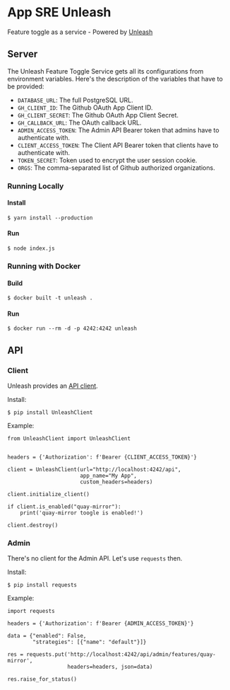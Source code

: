 # App SRE Unleash

Feature toggle as a service - Powered by [Unleash](https://github.com/Unleash/unleash)

## Server

The Unleash Feature Toggle Service gets all its configurations from
environment variables. Here's the description of the variables that have
to be provided:

- `DATABASE_URL`: The full PostgreSQL URL.
- `GH_CLIENT_ID`: The Github OAuth App Client ID.
- `GH_CLIENT_SECRET`: The Github OAuth App Client Secret.
- `GH_CALLBACK_URL`: The OAuth callback URL.
- `ADMIN_ACCESS_TOKEN`: The Admin API Bearer token that admins have to
  authenticate with.
- `CLIENT_ACCESS_TOKEN`: The Client API Bearer token that clients have to
  authenticate with.
- `TOKEN_SECRET`: Token used to encrypt the user session cookie.
- `ORGS`: The comma-separated list of Github authorized organizations.

### Running Locally

#### Install

```
$ yarn install --production
```

#### Run

```
$ node index.js
```

### Running with Docker

#### Build

```
$ docker built -t unleash .
```

#### Run

```
$ docker run --rm -d -p 4242:4242 unleash
```

## API

### Client

Unleash provides an [API client](https://github.com/Unleash/unleash-client-python).

Install:

```
$ pip install UnleashClient
```

Example:
```
from UnleashClient import UnleashClient


headers = {'Authorization': f'Bearer {CLIENT_ACCESS_TOKEN}'}

client = UnleashClient(url="http://localhost:4242/api",
                       app_name="My App",
                       custom_headers=headers)

client.initialize_client()

if client.is_enabled("quay-mirror"):
    print('quay-mirror toogle is enabled!')

client.destroy()
```

### Admin

There's no client for the Admin API. Let's use `requests` then.

Install:

```
$ pip install requests
```

Example:
```
import requests

headers = {'Authorization': f'Bearer {ADMIN_ACCESS_TOKEN}'}

data = {"enabled": False,
        "strategies": [{"name": "default"}]}

res = requests.put('http://localhost:4242/api/admin/features/quay-mirror',
                   headers=headers, json=data)

res.raise_for_status()
```
